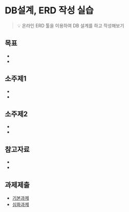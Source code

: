 # DB설계, ERD 작성 실습
> :bulb: 온라인 ERD 툴을 이용하여 DB 설계를 하고 작성해보기

## 목표
- 
- 

## 소주제1
-
-

## 소주제2
-
-

## 참고자료
-
-

## 과제제출
- [기본과제](기본과제)
- [심화과제](심화과제)
